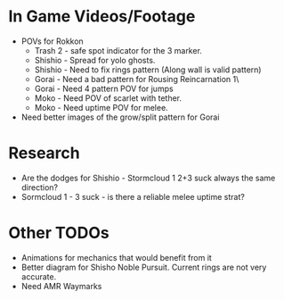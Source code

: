 # In Game Videos/Footage
* POVs for Rokkon
    - Trash 2 - safe spot indicator for the 3 marker.
    - Shishio - Spread for yolo ghosts.
    - Shishio - Need to fix rings pattern (Along wall is valid pattern)
    - Gorai - Need a bad pattern for Rousing Reincarnation 1\
    - Gorai - Need 4 pattern POV for jumps
    - Moko - Need POV of scarlet with tether.
    - Moko - Need uptime POV for melee.
* Need better images of the grow/split pattern for Gorai

# Research
* Are the dodges for Shishio - Stormcloud 1 2+3 suck always the same direction?
* Sormcloud 1 - 3 suck - is there a reliable melee uptime strat?

# Other TODOs
* Animations for mechanics that would benefit from it
* Better diagram for Shisho Noble Pursuit. Current rings are not very accurate.
* Need AMR Waymarks
